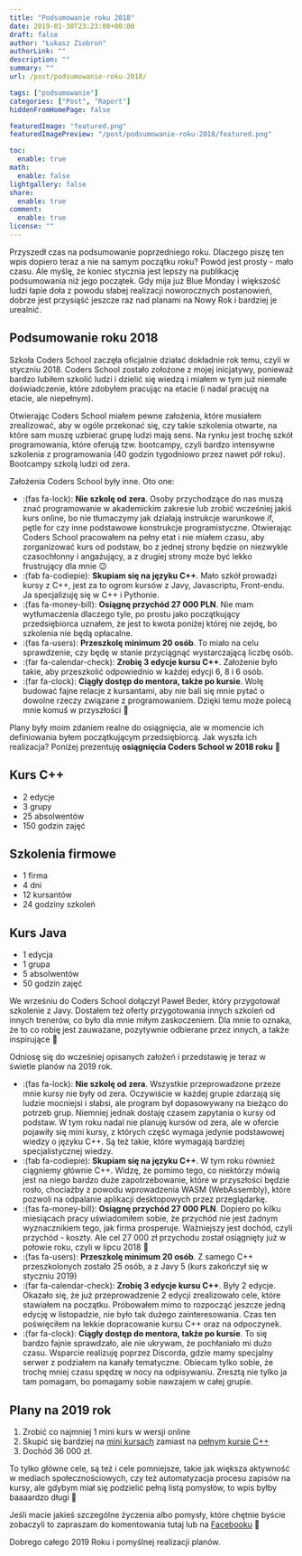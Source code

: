 ```yaml
---
title: "Podsumowanie roku 2018"
date: 2019-01-30T23:23:00+00:00
draft: false
author: "Łukasz Ziobroń"
authorLink: ""
description: ""
summary: ""
url: /post/podsumowanie-roku-2018/

tags: ["podsumowanie"]
categories: ["Post", "Raport"]
hiddenFromHomePage: false

featuredImage: "featured.png"
featuredImagePreview: "/post/podsumowanie-roku-2018/featured.png"

toc:
  enable: true
math:
  enable: false
lightgallery: false
share:
  enable: true
comment:
  enable: true
license: ""
---
```


Przyszedł czas na podsumowanie poprzedniego roku. Dlaczego piszę ten wpis dopiero teraz a nie na samym początku roku? Powód jest prosty - mało czasu. Ale myślę, że koniec stycznia jest lepszy na publikację podsumowania niż jego początek. Gdy mija już Blue Monday i większość ludzi łapie doła z powodu słabej realizacji noworocznych postanowień, dobrze jest przysiąść jeszcze raz nad planami na Nowy Rok i bardziej je urealnić.

<!--more-->

## Podsumowanie roku 2018

Szkoła Coders School zaczęła oficjalnie działać dokładnie rok temu, czyli w styczniu 2018. Coders School zostało zołożone z mojej inicjatywy, ponieważ bardzo lubiłem szkolić ludzi i dzielić się wiedzą i miałem w tym już niemałe doświadczenie, które zdobyłem pracując na etacie (i nadal pracuję na etacie, ale niepełnym).
  
Otwierając Coders School miałem pewne założenia, które musiałem zrealizować, aby w ogóle przekonać się, czy takie szkolenia otwarte, na które sam muszę uzbierać grupę ludzi mają sens. Na rynku jest trochę szkół programowania, które oferują tzw. bootcampy, czyli bardzo intensywne szkolenia z programowania (40 godzin tygodniowo przez nawet pół roku). Bootcampy szkolą ludzi od zera.

Założenia Coders School były inne. Oto one:

* :(fas fa-lock): **Nie szkolę od zera**. Osoby przychodzące do nas muszą znać programowanie w akademickim zakresie lub zrobić wcześniej jakiś kurs online, bo nie tłumaczymy jak działają instrukcje warunkowe if, pętle for czy inne podstawowe konstrukcje programistyczne. Otwierając Coders School pracowałem na pełny etat i nie miałem czasu, aby zorganizować kurs od podstaw, bo z jednej strony będzie on niezwykle czasochłonny i angażujący, a z drugiej strony może być lekko frustrujący dla mnie 😉
* :(fab fa-codiepie): **Skupiam się na języku C++**. Mało szkół prowadzi kursy z C++, jest za to ogrom kursów z Javy, Javascriptu, Front-endu. Ja specjalizuję się w C++ i Pythonie.
* :(fas fa-money-bill): **Osiągnę przychód 27 000 PLN**. Nie mam wytłumaczenia dlaczego tyle, po prostu jako początkujący przedsiębiorca uznałem, że jest to kwota poniżej której nie zejdę, bo szkolenia nie będą opłacalne.
* :(fas fa-users): **Przeszkolę minimum 20 osób**. To miało na celu sprawdzenie, czy będę w stanie przyciągnąć wystarczającą liczbę osób.
* :(far fa-calendar-check): **Zrobię 3 edycje kursu C++**. Założenie było takie, aby przeszkolić odpowiednio w każdej edycji 6, 8 i 6 osób.
* :(far fa-clock): **Ciągły dostęp do mentora, także po kursie**. Wolę budować fajne relacje z kursantami, aby nie bali się mnie pytać o dowolne rzeczy związane z programowaniem. Dzięki temu może polecą mnie komuś w przyszłości 🙂

Plany były moim zdaniem realne do osiągnięcia, ale w momencie ich definiowania byłem początkującym przedsiębiorcą. Jak wyszła ich realizacja? Poniżej prezentuję **osiągnięcia Coders School w 2018 roku** 🙂

## Kurs C++

* 2 edycje
* 3 grupy
* 25 absolwentów
* 150 godzin zajęć

## Szkolenia firmowe

* 1 firma
* 4 dni
* 12 kursantów
* 24 godziny szkoleń

## Kurs Java

* 1 edycja
* 1 grupa
* 5 absolwentów
* 50 godzin zajęć

We wrześniu do Coders School dołączył Paweł Beder, który przygotował szkolenie z Javy. Dostałem też oferty przygotowania innych szkoleń od innych trenerów, co było dla mnie miłym zaskoczeniem. Dla mnie to oznaka, że to co robię jest zauważane, pozytywnie odbierane przez innych, a także inspirujące 🙂

Odniosę się do wcześniej opisanych założeń i przedstawię je teraz w świetle planów na 2019 rok.

* :(fas fa-lock): **Nie szkolę od zera**. Wszystkie przeprowadzone przeze mnie kursy nie były od zera. Oczywiście w każdej grupie zdarzają się ludzie mocniejsi i słabsi, ale program był dopasowywany na bieżąco do potrzeb grup. Niemniej jednak dostaję czasem zapytania o kursy od podstaw. W tym roku nadal nie planuję kursów od zera, ale w ofercie pojawiły się mini kursy, z których część wymaga jedynie podstawowej wiedzy o języku C++. Są też takie, które wymagają bardziej specjalistycznej wiedzy.
* :(fab fa-codiepie): **Skupiam się na języku C++**. W tym roku również ciągniemy głównie C++. Widzę, że pomimo tego, co niektórzy mówią jest na niego bardzo duże zapotrzebowanie, które w przyszłości będzie rosło, chociażby z powodu wprowadzenia WASM (WebAssembly), które pozwoli na odpalanie aplikacji desktopowych przez przeglądarkę.
* :(fas fa-money-bill): **Osiągnę przychód 27 000 PLN**. Dopiero po kilku miesiącach pracy uświadomiłem sobie, że przychód nie jest żadnym wyznacznikiem tego, jak firma prosperuje. Ważniejszy jest dochód, czyli przychód - koszty. Ale cel 27 000 zł przychodu został osiągnięty już w połowie roku, czyli w lipcu 2018 🙂
* :(fas fa-users): **Przeszkolę minimum 20 osób**. Z samego C++ przeszkolonych zostało 25 osób, a z Javy 5 (kurs zakończył się w styczniu 2019)
* :(far fa-calendar-check): **Zrobię 3 edycje kursu C++**. Były 2 edycje. Okazało się, że już przeprowadzenie 2 edycji zrealizowało cele, które stawiałem na początku. Próbowałem mimo to rozpocząć jeszcze jedną edycję w listopadzie, nie było tak dużego zainteresowania. Czas ten poświęciłem na lekkie dopracowanie kursu C++ oraz na odpoczynek.
* :(far fa-clock): **Ciągły dostęp do mentora, także po kursie**. To się bardzo fajnie sprawdzało, ale nie ukrywam, że pochłaniało mi dużo czasu. Wsparcie realizuję poprzez Discorda, gdzie mamy specjalny serwer z podziałem na kanały tematyczne. Obiecam tylko sobie, że trochę mniej czasu spędzę w nocy na odpisywaniu. Zresztą nie tylko ja tam pomagam, bo pomagamy sobie nawzajem w całej grupie.

## Plany na 2019 rok

1. Zrobić co najmniej 1 mini kurs w wersji online
2. Skupić się bardziej na [mini kursach][1] zamiast na [pełnym kursie C++][2]
3. Dochód 36 000 zł.

To tylko główne cele, są też i cele pomniejsze, takie jak większa aktywność w mediach społecznościowych, czy też automatyzacja procesu zapisów na kursy, ale gdybym miał się podzielić pełną listą pomysłów, to wpis byłby baaaardzo długi 🙂

Jeśli macie jakieś szczególne życzenia albo pomysły, które chętnie byście zobaczyli to zapraszam do komentowania tutaj lub na [Facebooku][3] 🙂

Dobrego całego 2019 Roku i pomyślnej realizacji planów.

 [1]: https://coders.school/mini-kursy-cpp/
 [2]: https://coders.school/kurs-cpp/
 [3]: https://www.facebook.com/szkola.coders.school